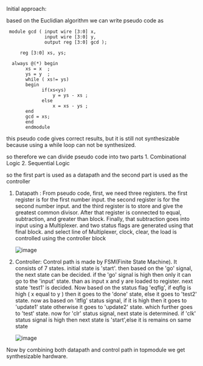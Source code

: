 Initial approach: 
  
based on the Euclidian algorithm we can write pseudo code as 

     module gcd ( input wire [3:0] x,        
                  input wire [3:0] y,       
                  output reg [3:0] gcd ); 
             
         reg [3:0] xs, ys; 
 
      always @(*) begin 
           xs = x  ;
           ys = y  ;
           while ( xs!= ys)
           begin 
                 if(xs<ys)     
                     y = ys - xs ; 
                 else      
                     x = xs - ys ;
           end       
           gcd = xs;
           end
           endmodule 
 
this pseudo code gives correct results, but it is still not synthesizable because using a while loop can not be synthesized. 
 
so therefore we can divide pseudo code into two parts 1. Combinational Logic 2. Sequential Logic 
 
so the first part is used as a datapath and the second part is used as the controller 
 
1. Datapath :       From pseudo code, first, we need three registers. the first register is for the first number input. the second register is for the second number input. and the third register is to store and give the greatest common divisor. After that register is connected to equal, subtraction, and greater than block. Finally, that subtraction goes into input using a Multiplexer. and two status flags are generated using that final block. and select line of Multiplexer, clock, clear, the load is controlled using the controller block  

   ![image](https://github.com/amohib177/GCD-using-Datapath-and-Controller-Approach/assets/125816552/9962cba4-1de3-41ac-8eda-c2653190962a)

3. Controller:     Control path is made by FSM(Finite State Machine). It consists of 7 states. initial state is 'start'. then based on the 'go' signal, the next state can be decided. if the 'go' signal is high then only it can go to the 'input' state. than as input x and y are loaded to register. next state 'test1' is decided. Now based on the status flag 'eqflg', if eqflg is high ( x equal to y ) then it goes to the 'done' state, else it goes to 'test2' state. now as based on  'itflg' status signal, if it is high then it goes to 'update1' state otherwise it goes to 'update2' state. which further goes to 'test' state. now for 'clr' status 
signal, next state is determined. if 'clk' status signal is high then next state is 'start',else it is remains on same state  

    ![image](https://github.com/amohib177/GCD-using-Datapath-and-Controller-Approach/assets/125816552/a60dfac9-38cd-4061-a1a6-137c62e6be46)

Now by combining both datapath and control path in topmodule we get synthesizable hardware. 
 
